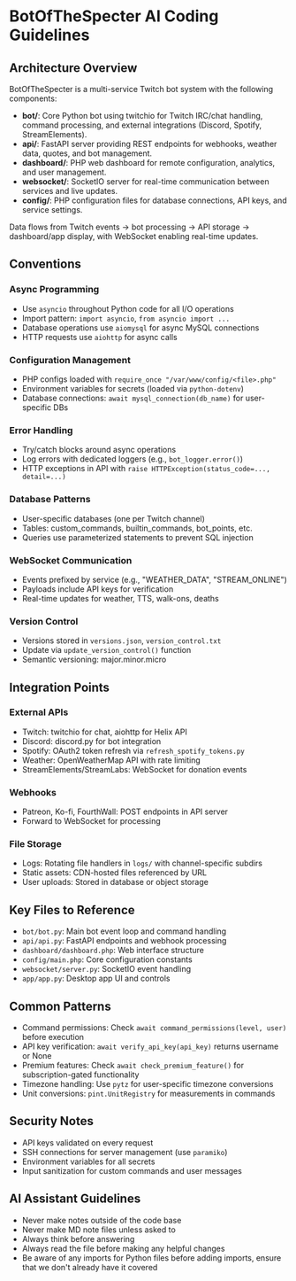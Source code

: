 # BotOfTheSpecter AI Coding Guidelines

## Architecture Overview

BotOfTheSpecter is a multi-service Twitch bot system with the following components:

- **bot/**: Core Python bot using twitchio for Twitch IRC/chat handling, command processing, and external integrations (Discord, Spotify, StreamElements).
- **api/**: FastAPI server providing REST endpoints for webhooks, weather data, quotes, and bot management.
- **dashboard/**: PHP web dashboard for remote configuration, analytics, and user management.
- **websocket/**: SocketIO server for real-time communication between services and live updates.
- **config/**: PHP configuration files for database connections, API keys, and service settings.

Data flows from Twitch events → bot processing → API storage → dashboard/app display, with WebSocket enabling real-time updates.

## Conventions

### Async Programming
- Use `asyncio` throughout Python code for all I/O operations
- Import pattern: `import asyncio`, `from asyncio import ...`
- Database operations use `aiomysql` for async MySQL connections
- HTTP requests use `aiohttp` for async calls

### Configuration Management
- PHP configs loaded with `require_once "/var/www/config/<file>.php"`
- Environment variables for secrets (loaded via `python-dotenv`)
- Database connections: `await mysql_connection(db_name)` for user-specific DBs

### Error Handling
- Try/catch blocks around async operations
- Log errors with dedicated loggers (e.g., `bot_logger.error()`)
- HTTP exceptions in API with `raise HTTPException(status_code=..., detail=...)`

### Database Patterns
- User-specific databases (one per Twitch channel)
- Tables: custom_commands, builtin_commands, bot_points, etc.
- Queries use parameterized statements to prevent SQL injection

### WebSocket Communication
- Events prefixed by service (e.g., "WEATHER_DATA", "STREAM_ONLINE")
- Payloads include API keys for verification
- Real-time updates for weather, TTS, walk-ons, deaths

### Version Control
- Versions stored in `versions.json`, `version_control.txt`
- Update via `update_version_control()` function
- Semantic versioning: major.minor.micro

## Integration Points

### External APIs
- Twitch: twitchio for chat, aiohttp for Helix API
- Discord: discord.py for bot integration
- Spotify: OAuth2 token refresh via `refresh_spotify_tokens.py`
- Weather: OpenWeatherMap API with rate limiting
- StreamElements/StreamLabs: WebSocket for donation events

### Webhooks
- Patreon, Ko-fi, FourthWall: POST endpoints in API server
- Forward to WebSocket for processing

### File Storage
- Logs: Rotating file handlers in `logs/` with channel-specific subdirs
- Static assets: CDN-hosted files referenced by URL
- User uploads: Stored in database or object storage

## Key Files to Reference

- `bot/bot.py`: Main bot event loop and command handling
- `api/api.py`: FastAPI endpoints and webhook processing  
- `dashboard/dashboard.php`: Web interface structure
- `config/main.php`: Core configuration constants
- `websocket/server.py`: SocketIO event handling
- `app/app.py`: Desktop app UI and controls

## Common Patterns

- Command permissions: Check `await command_permissions(level, user)` before execution
- API key verification: `await verify_api_key(api_key)` returns username or None
- Premium features: Check `await check_premium_feature()` for subscription-gated functionality
- Timezone handling: Use `pytz` for user-specific timezone conversions
- Unit conversions: `pint.UnitRegistry` for measurements in commands

## Security Notes

- API keys validated on every request
- SSH connections for server management (use `paramiko`)
- Environment variables for all secrets
- Input sanitization for custom commands and user messages

## AI Assistant Guidelines

- Never make notes outside of the code base
- Never make MD note files unless asked to
- Always think before answering
- Always read the file before making any helpful changes
- Be aware of any imports for Python files before adding imports, ensure that we don't already have it covered